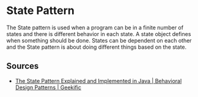 # State Pattern

The State pattern is used when a program can be in a finite number of states and there is different behavior in each state.
A state object defines when something should be done.
States can be dependent on each other and the State pattern is about doing different things based on the state.

## Sources

- [The State Pattern Explained and Implemented in Java | Behavioral Design Patterns | Geekific](https://www.youtube.com/watch?v=abX4xzaAsoc)